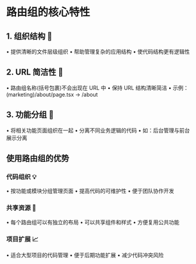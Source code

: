 


# 路由组的核心特性 
## 1. 组织结构 📁 
• 提供清晰的文件层级组织 
• 帮助管理复杂的应用结构
• 使代码结构更有逻辑性 
## 2. URL 简洁性 🔗 
• 路由组名称(括号包裹)不会出现在 URL 中 
• 保持 URL 结构清晰简洁 
• 示例：(marketing)/about/page.tsx → /about 
## 3. 功能分组 🎯 
• 将相关功能页面组织在一起 
• 分离不同业务逻辑的代码 
• 如：后台管理与前台展示分离 
## 使用路由组的优势 
### 代码组织 💡 
• 按功能或模块分组管理页面 
• 提高代码的可维护性 
• 便于团队协作开发 
### 共享资源 🔄 
• 每个路由组可以有独立的布局 
• 可以共享组件和样式 
• 方便复用公共功能 
### 项目扩展 📈 
• 适合大型项目的代码管理 
• 便于后期功能扩展 
• 减少代码冲突风险